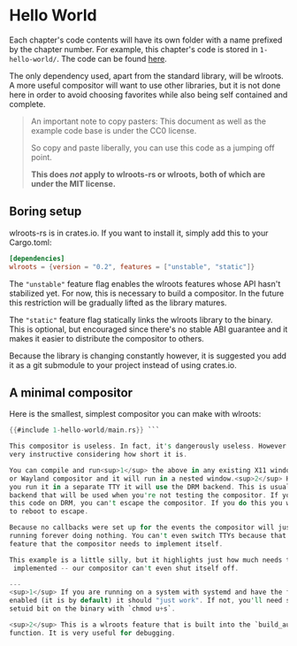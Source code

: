 # Hello World
Each chapter's code contents will have its own folder with a name prefixed by the chapter
number. For example, this chapter's code is stored in `1-hello-world/`. The code
can be found [here](https://github.com/swaywm/wlroots-rs/tree/book/how-to-make-a-wayland-compositor/src/).

The only dependency used, apart from the standard library, will be wlroots. A 
more useful compositor will want to use other libraries, but it is not done here
in order to avoid choosing favorites while also being self contained and complete.

>An important note to copy pasters: This document as well as the example code base
> is under the CC0 license.
>
>So copy and paste liberally, you can use this code as a jumping off point.
>
>**This does _not_ apply to wlroots-rs or wlroots, both of which are under 
> the MIT license.**

## Boring setup
wlroots-rs is in crates.io. If you want to install it, simply add this to your 
Cargo.toml:

```toml
[dependencies]
wlroots = {version = "0.2", features = ["unstable", "static"]}
```

The `"unstable"` feature flag enables the wlroots features whose API hasn't 
stabilized yet. For now, this is necessary to build a compositor. In the future
this restriction will be gradually lifted as the library matures.

The `"static"` feature flag statically links the wlroots library to the binary.
This is optional, but encouraged since there's no stable ABI guarantee and it 
makes it easier to distribute the compositor to others.

Because the library is changing constantly however, it is suggested you add it
as a git submodule to your project instead of using crates.io.

## A minimal compositor

Here is the smallest, simplest compositor you can make with wlroots:

```rust
{{#include 1-hello-world/main.rs}} ```

This compositor is useless. In fact, it's dangerously useless. However it's also 
very instructive considering how short it is.

You can compile and run<sup>1</sup> the above in any existing X11 window manager
or Wayland compositor and it will run in a nested window.<sup>2</sup> However if
you run it in a separate TTY it will use the DRM backend. This is usually the 
backend that will be used when you're not testing the compositor. If you run
this code on DRM, you can't escape the compositor. If you do this you will need
to reboot to escape.

Because no callbacks were set up for the events the compositor will just keep 
running forever doing nothing. You can't even switch TTYs because that's a 
feature that the compositor needs to implement itself.

This example is a little silly, but it highlights just how much needs to be
 implemented -- our compositor can't even shut itself off.

---
<sup>1</sup> If you are running on a system with systemd and have the feature
enabled (it is by default) it should "just work". If not, you'll need set the
setuid bit on the binary with `chmod u+s`.

<sup>2</sup> This is a wlroots feature that is built into the `build_auto`
function. It is very useful for debugging.

